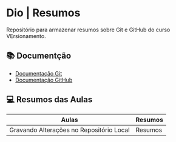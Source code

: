 # Dio | Resumos 
 Repositório para armazenar resumos sobre Git e GitHub do curso VErsionamento. 

## 📚 Documentção
- [Documentação Git](https://git-scm.com/doc)
- [Documentação GitHub](https://docs.github.com)

## 💻 Resumos das Aulas

| Aulas | Resumos |
|-------|---------|
| Gravando Alterações no Repositório Local | Resumos